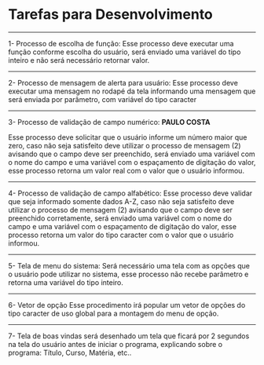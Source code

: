 # Tarefas para Desenvolvimento
___
1- Processo de escolha de função:
Esse processo deve executar uma função conforme escolha do usuário, será enviado uma variável do tipo inteiro e não será necessário retornar valor.
___
2- Processo de mensagem de alerta para usuário:
 Esse processo deve executar uma mensagem no rodapé da tela informando uma mensagem que será enviada por parâmetro, com variável do tipo caracter 
___
3- Processo de validação de campo numérico: **PAULO COSTA**

 Esse processo deve solicitar que o usuário informe um número maior que zero, caso não seja satisfeito deve utilizar o processo de mensagem (2) avisando que o campo deve ser preenchido, será enviado  uma variável com o nome do campo e uma variável com o espaçamento de digitação do valor, esse processo retorna um valor real com o valor que o usuário informou.
___
4- Processo de validação de campo alfabético:
Esse processo deve validar que seja informado somente dados A-Z, caso não seja satisfeito deve utilizar o processo de mensagem (2) avisando que o campo deve ser preenchido corretamente,  será enviado  uma variável com o nome do campo e uma variável com o espaçamento de digitação do valor, esse processo retorna um valor do tipo caracter com o valor que o usuário informou. 
___
5- Tela de menu do sistema:
Será necessário uma tela com as opções que o usuário pode utilizar no sistema, esse processo não recebe parâmetro e retorna uma variável do tipo inteiro.
___
6- Vetor de opção
Esse procedimento irá popular um vetor de opções do tipo caracter de uso global para a montagem do menu de opção.
___
7- Tela de boas vindas
será desenhado um tela que ficará por 2 segundos na tela do usuário antes de iniciar o programa, explicando sobre o programa: Título, Curso, Matéria, etc.. 
